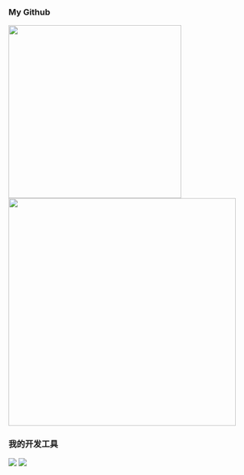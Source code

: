 ### My Github
<div>
  <img  width="342" src="https://github-readme-stats.vercel.app/api/top-langs/?username=Janusism&layout=compact"/>
  <img  width="450"   src="https://github-readme-stats.vercel.app/api?username=Janusism&show_icons=true&layout=compact"/>
</div>

### 我的开发工具
[![](https://img.shields.io/badge/IDE-Visual_Studio_Code-blue?style=flat-square&logo=visual-studio-code&logoColor=white)](https://code.visualstudio.com/)
[![](https://img.shields.io/badge/IDE-JetBrains-black?style=flat-square&logo=jetbrains&logoColor=white)](https://www.jetbrains.com/)
<!--
**xuanyudada/xuanyudada** is a ✨ _special_ ✨ repository because its `README.md` (this file) appears on your GitHub profile.

Here are some ideas to get you started:

- 🔭 I’m currently working on ...
- 🌱 I’m currently learning ...
- 👯 I’m looking to collaborate on ...
- 🤔 I’m looking for help with ...
- 💬 Ask me about ...
- 📫 How to reach me: ...
- 😄 Pronouns: ...
- ⚡ Fun fact: ...
-->
